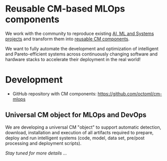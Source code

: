 # Reusable CM-based MLOps components

We work with the community to reproduce existing [AI, ML and Systems projects](https://cTuning.org/ae) 
and transform them into [reusable CM components](https://github.com/octoml/cm-mlops).

We want to fully automate the development and optimization of intelligent and Pareto-efficient
systems across continuously changing software and hardware stacks to accelerate their deployment
in the real world!

# Development

* GitHub repository with CM components: https://github.com/octoml/cm-mlops

## Universal CM object for MLOps and DevOps

We are developing a universal CM "object" to support automatic detection, download, 
installation and execution of all artifacts required to prepare, deploy and run intelligent systems
(code, model, data set, pre/post processing and deployment scripts).

*Stay tuned for more details ...*

